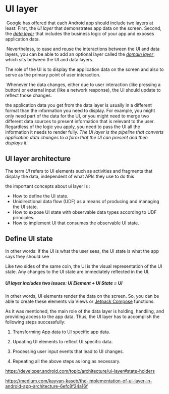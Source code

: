# UI layer

 Google has offered that each Android app should include two layers at least: First, the *UI layer* that demonstrates app data on the screen. Second, the [*data layer*](https://medium.com/p/3277bf31c07f) that includes the business logic of your app and exposes application data.

 Nevertheless, to ease and reuse the interactions between the UI and data layers, you can be able to add an optional layer called the [*domain layer*](https://medium.com/kayvan-kaseb/enhancing-android-app-architecture-with-domain-layer-8bf51387d10c), which sits between the UI and data layers.



The role of the UI is to display the application data on the screen and also to serve as the primary point of user interaction.

 Whenever the data changes, either due to user interaction (like pressing a button) or external input (like a network response), the UI should update to reflect those changes.

the application data you get from the data layer is usually in a different format than the information you need to display. For example, you might only need part of the data for the UI, or you might need to merge two different data sources to present information that is relevant to the user. Regardless of the logic you apply, you need to pass the UI all the information it needs to render fully. *The UI layer is the pipeline that converts application data changes to a form that the UI can present and then displays it.*

## UI layer architecture

The term *UI* refers to UI elements such as activities and fragments that display the data, independent of what APIs they use to do this



the important concepts about ui layer is :

- How to define the UI state.
- Unidirectional data flow (UDF) as a means of producing and managing the UI state.
- How to expose UI state with observable data types according to UDF principles.
- How to implement UI that consumes the observable UI state.



## Define UI state

In other words: if the UI is what the user sees, the UI state is what the app says they should see

Like two sides of the same coin, the UI is the visual representation of the UI state. Any changes to the UI state are immediately reflected in the UI.



##### UI layer includes two issues: UI Element + UI State = UI

In other words, UI elements render the data on the screen. So, you can be able to create these elements via Views or [Jetpack Compose](https://developer.android.com/jetpack/compose) functions.



As it was mentioned, the main role of the data layer is holding, handling, and providing access to the app data. Thus, the UI layer has to accomplish the following steps successfully:

1. Transforming App data to UI specific app data.

2. Updating UI elements to reflect UI specific data.

3. Processing user input events that lead to UI changes.

4. Repeating all the above steps as long as necessary.





























https://developer.android.com/topic/architecture/ui-layer#state-holders

https://medium.com/kayvan-kaseb/the-implementation-of-ui-layer-in-android-app-architecture-6efc8f24a16f
